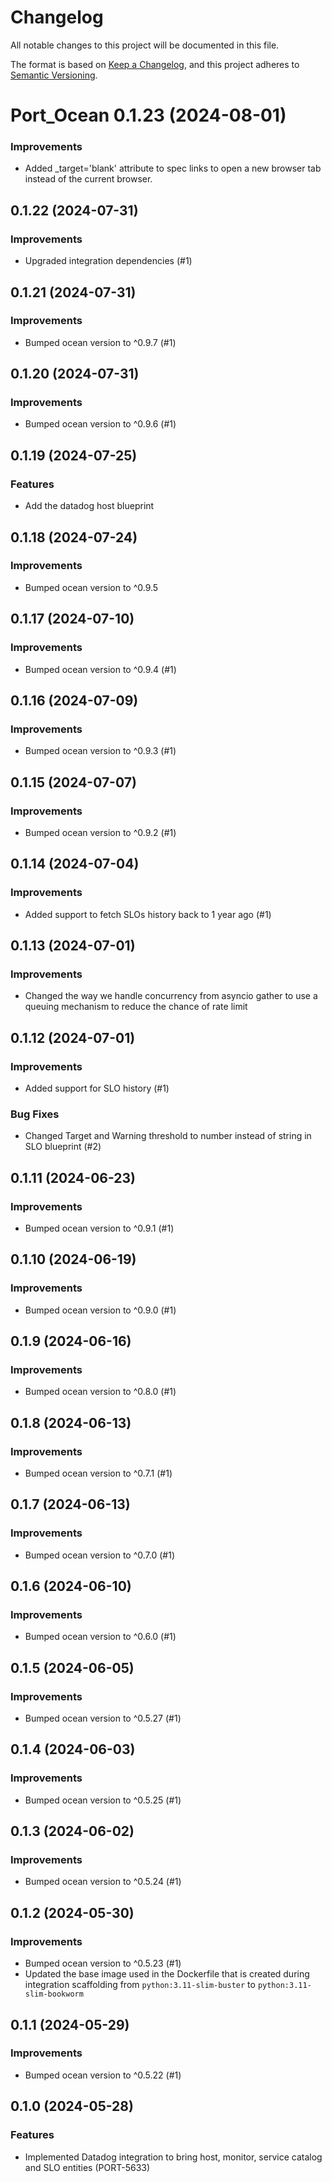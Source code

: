 # Changelog

All notable changes to this project will be documented in this file.

The format is based on [Keep a Changelog](https://keepachangelog.com/en/1.0.0/),
and this project adheres to [Semantic Versioning](https://semver.org/spec/v2.0.0.html).

<!-- towncrier release notes start -->
# Port_Ocean 0.1.23 (2024-08-01)

### Improvements

- Added _target='blank' attribute to spec links to open a new browser tab instead of the current browser.

## 0.1.22 (2024-07-31)

### Improvements

- Upgraded integration dependencies (#1)


## 0.1.21 (2024-07-31)

### Improvements

- Bumped ocean version to ^0.9.7 (#1)


## 0.1.20 (2024-07-31)

### Improvements

- Bumped ocean version to ^0.9.6 (#1)


## 0.1.19 (2024-07-25)

### Features

- Add the datadog host blueprint

## 0.1.18 (2024-07-24)

### Improvements

- Bumped ocean version to ^0.9.5


## 0.1.17 (2024-07-10)

### Improvements

- Bumped ocean version to ^0.9.4 (#1)


## 0.1.16 (2024-07-09)

### Improvements

- Bumped ocean version to ^0.9.3 (#1)


## 0.1.15 (2024-07-07)

### Improvements

- Bumped ocean version to ^0.9.2 (#1)


## 0.1.14 (2024-07-04)

### Improvements

- Added support to fetch SLOs history back to 1 year ago (#1)

## 0.1.13 (2024-07-01)

### Improvements

- Changed the way we handle concurrency from asyncio gather to use a queuing mechanism to reduce the chance of rate limit


## 0.1.12 (2024-07-01)

### Improvements

- Added support for SLO history (#1)


### Bug Fixes

- Changed Target and Warning threshold to number instead of string in SLO blueprint (#2)


## 0.1.11 (2024-06-23)

### Improvements

- Bumped ocean version to ^0.9.1 (#1)


## 0.1.10 (2024-06-19)

### Improvements

- Bumped ocean version to ^0.9.0 (#1)


## 0.1.9 (2024-06-16)

### Improvements

- Bumped ocean version to ^0.8.0 (#1)


## 0.1.8 (2024-06-13)

### Improvements

- Bumped ocean version to ^0.7.1 (#1)


## 0.1.7 (2024-06-13)

### Improvements

- Bumped ocean version to ^0.7.0 (#1)


## 0.1.6 (2024-06-10)

### Improvements

- Bumped ocean version to ^0.6.0 (#1)


## 0.1.5 (2024-06-05)

### Improvements

- Bumped ocean version to ^0.5.27 (#1)


## 0.1.4 (2024-06-03)

### Improvements

- Bumped ocean version to ^0.5.25 (#1)


## 0.1.3 (2024-06-02)

### Improvements

- Bumped ocean version to ^0.5.24 (#1)


## 0.1.2 (2024-05-30)

### Improvements

- Bumped ocean version to ^0.5.23 (#1)
- Updated the base image used in the Dockerfile that is created during integration scaffolding from `python:3.11-slim-buster` to `python:3.11-slim-bookworm`


## 0.1.1 (2024-05-29)

### Improvements

- Bumped ocean version to ^0.5.22 (#1)


## 0.1.0 (2024-05-28)

### Features

- Implemented Datadog integration to bring host, monitor, service catalog and SLO entities (PORT-5633)
